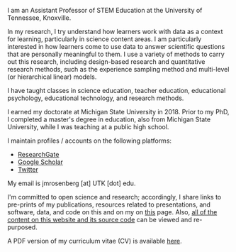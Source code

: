
I am an Assistant Professor of STEM Education at the University of Tennessee, Knoxville. 

In my research, I try understand how learners work with data as a context for learning, particularly in science content areas. I am particularly interested in how learners come to use data to answer scientific questions that are personally meaningful to them. I use a variety of methods to carry out this research, including design-based research and quantitative research methods, such as the experience sampling method and multi-level (or hierarchical linear) models. 

I have taught classes in science education, teacher education, educational psychology, educational technology, and research methods. 

I earned my doctorate at Michigan State University in 2018. Prior to my PhD, I completed a master's degree in education, also from Michigan State University, while I was teaching at a public high school. 

I maintain profiles / accounts on the following platforms:

* [ResearchGate](https://www.researchgate.net/profile/Joshua_Rosenberg2)
* [Google Scholar](https://scholar.google.com/citations?user=nxVowRQAAAAJ&hl=en)
* [Twitter](http://twitter.com/jrosenberg6432)

My email is jmrosenberg [at] UTK [dot] edu.

I'm committed to open science and research; accordingly, I share links to pre-prints of my publications, resources related to presentations, and software, data, and code on this and on my on [this](/Research) page. Also, [all of the content on this website and its source code](https://github.com/jrosen48/homepage-source) can be viewed and re-purposed.

A PDF version of my curriculum vitae (CV) is available <a href = "/cv/rosenberg-cv.pdf">here</a>. 